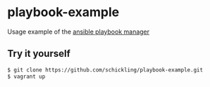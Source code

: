 playbook-example
================

Usage example of the [ansible playbook manager](https://github.com/schickling/playbook)


## Try it yourself
```sh
$ git clone https://github.com/schickling/playbook-example.git
$ vagrant up
```
